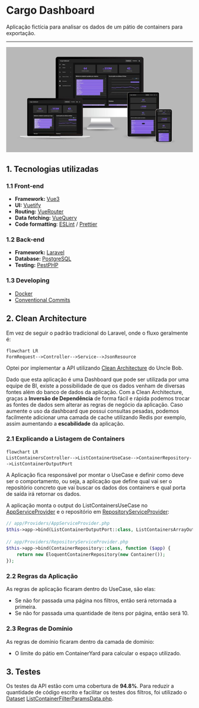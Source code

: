 # Cargo Dashboard

Aplicação fictícia para analisar os dados de um pátio de containers para exportação.

---

<img src="./docs/assets/cargo-dashboard-devices.jpg">

## 1. Tecnologias utilizadas
### 1.1 Front-end
- **Framework:** [Vue3](https://vuejs.org/)
- **UI:** [Vuetify](https://vuetifyjs.com/en/)
- **Routing:** [VueRouter](https://router.vuejs.org/)
- **Data fetching:** [VueQuery](https://tanstack.com/query/latest/docs/framework/vue/installation)
- **Code formatting**: [ESLint](https://eslint.org/) / [Prettier](https://prettier.io/)

### 1.2 Back-end
- **Framework:** [Laravel](https://laravel.com/)
- **Database:** [PostgreSQL](https://www.postgresql.org/)
- **Testing:** [PestPHP](https://pestphp.com/)

### 1.3 Developing
- [Docker](https://www.docker.com/)
- [Conventional Commits](https://www.conventionalcommits.org/en/v1.0.0/)

## 2. Clean Architecture
Em vez de seguir o padrão tradicional do Laravel, onde o fluxo geralmente é:
```mermaid
flowchart LR
FormRequest-->Controller-->Service-->JsonResource
```

Optei por implementar a API utilizando [Clean Architecture](https://blog.cleancoder.com/uncle-bob/2012/08/13/the-clean-architecture.html) do Uncle Bob.

Dado que esta aplicação é uma Dashboard que pode ser utilizada por uma equipe de BI, existe a possibilidade de que os
dados venham de diversas fontes além do banco de dados da aplicação. Com a Clean Architecture, graças a
**Inversão de Dependência** de forma fácil e rápida podemos trocar as fontes de dados sem alterar as regras de negócio
da aplicação. Caso aumente o uso da dashboard que possui consultas pesadas, podemos facilmente adicionar uma camada
de cache utilizando Redis por exemplo, assim aumentando a **escabilidade** da aplicação.

### 2.1 Explicando a Listagem de Containers

```mermaid
flowchart LR
ListContainersController-->ListContainerUseCase-->ContainerRepository-->ListContainerOutputPort
```

A Aplicação fica responsável por montar o UseCase e definir como deve ser o comportamento, ou seja, a aplicação que define
qual vai ser o repositório concreto que vai buscar os dados dos containers e qual porta de saída irá retornar os dados.

A aplicação monta o output do ListContainersUseCase no [AppServiceProvider](api/app/Providers/AppServiceProvider.php)
e o repositório em [RepositoryServiceProvider](api/app/Providers/AppServiceProvider.php):
````php
// app/Providers/AppServiceProvider.php
$this->app->bind(ListContainerOutputPort::class, ListContainersArrayOutput::class);

// app/Providers/RepositoryServiceProvider.php
$this->app->bind(ContainerRepository::class, function ($app) {
    return new EloquentContainerRepository(new Container());
});
````

### 2.2 Regras da Aplicação
As regras de aplicação ficaram dentro do UseCase, são elas:
- Se não for passada uma página nos filtros, então será retornada a primeira.
- Se não for passada uma quantidade de itens por página, então será 10.

### 2.3 Regras de Domínio
As regras de domínio ficaram dentro da camada de domínio:
- O limite do pátio em ContainerYard para calcular o espaço utilizado.

## 3. Testes
Os testes da API estão com uma cobertura de **94.8%**. Para reduzir a quantidade de código escrito e facilitar os testes
dos filtros, foi utilizado o [Dataset](https://pestphp.com/docs/datasets)
[ListContainerFilterParamsData.php](api/tests/Datasets/ListContainerFilterParamsData).



